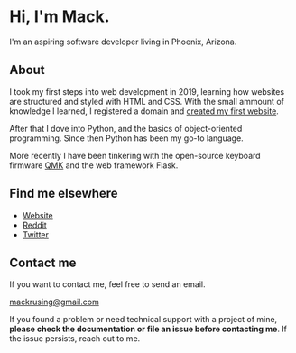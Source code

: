 # Hi, I'm Mack.

I'm an aspiring software developer living in Phoenix, Arizona.

## About

I took my first steps into web development in 2019, learning how websites are structured and styled with HTML and CSS. With the small ammount of knowledge I learned, I registered a domain and [created my first website](https://github.com/mackrusing/mackrusing.github.io/tree/e34465a56cfd279c10adcbb16e8fee9d203c9e87).

After that I dove into Python, and the basics of object-oriented programming. Since then Python has been my go-to language.

More recently I have been tinkering with the open-source keyboard firmware [QMK](https://qmk.fm/) and the web framework Flask.

## Find me elsewhere

- [Website](https://mackrusing.com)
- [Reddit](https://reddit.com/u/mackrusing)
- [Twitter](https://twitter.com/mackrusing)

## Contact me

If you want to contact me, feel free to send an email.

[mackrusing@gmail.com](mailto:mackrusing@gmail.com)

If you found a problem or need technical support with a project of mine, **please check the documentation or file an issue before contacting me**. If the issue persists, reach out to me.
